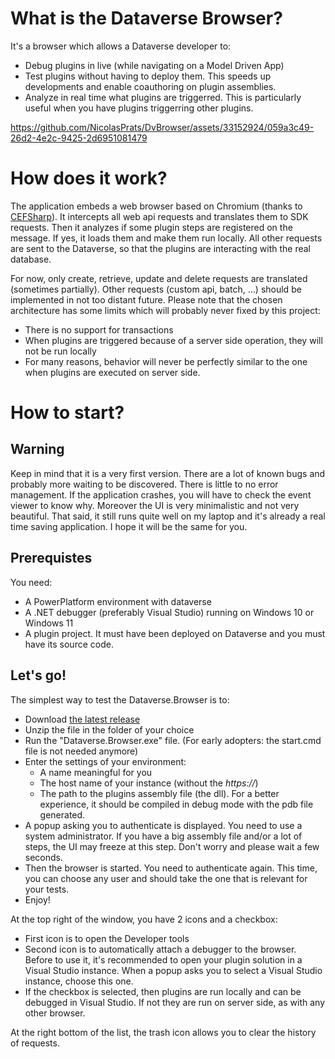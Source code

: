 # What is the Dataverse Browser?

It's a browser which allows a Dataverse developer to:
* Debug plugins in live (while navigating on a Model Driven App)
* Test plugins without having to deploy them. This speeds up developments and enable coauthoring on plugin assemblies.
* Analyze in real time what plugins are triggerred. This is particularly useful when you have plugins triggerring other plugins.


https://github.com/NicolasPrats/DvBrowser/assets/33152924/059a3c49-26d2-4e2c-9425-2d6951081479



# How does it work?

The application embeds a web browser based on Chromium (thanks to [CEFSharp](https://cefsharp.github.io/)). It intercepts all web api requests and translates them to SDK requests. Then it analyzes if some plugin steps are registered on the message. If yes, it loads them and make them run locally. All other requests are sent to the Dataverse, so that the plugins are interacting with the real database.

For now, only create, retrieve, update and delete requests are translated (sometimes partially). Other requests (custom api, batch, ...) should be implemented in not too distant future.
Please note that the chosen architecture has some limits which will probably never fixed by this project:
* There is no support for transactions
* When plugins are triggered because of a server side operation, they will not be run locally
* For many reasons, behavior will never be perfectly similar to the one when plugins are executed on server side.

# How to start?

## Warning
Keep in mind that it is a very first version. There are a lot of known bugs and probably more waiting to be discovered. There is little to no error management. If the application crashes, you will have to check the event viewer to know why. 
Moreover the UI is very minimalistic and not very beautiful. 
That said, it still runs quite well on my laptop and it's already a real time saving application. I hope it will be the same for you.

## Prerequistes
You need:
* A PowerPlatform environment with dataverse
* A .NET debugger (preferably Visual Studio) running on Windows 10 or Windows 11 
* A plugin project. It must have been deployed on Dataverse and you must have its source code.

## Let's go!
The simplest way to test the Dataverse.Browser is to:
* Download [the latest release](https://github.com/NicolasPrats/DvBrowser/releases)
* Unzip the file in the folder of your choice
* Run the "Dataverse.Browser.exe" file. (For early adopters: the start.cmd file is not needed anymore)
* Enter the settings of your environment:
  * A name meaningful for you
  * The host name of your instance (without the _https://_)
  * The path to the plugins assembly file (the dll). For a better experience, it should be compiled in debug mode with the pdb file generated.
* A popup asking you to authenticate is displayed. You need to use a system administrator. If you have a big assembly file and/or a lot of steps, the UI may freeze at this step. Don't worry and please wait a few seconds.
* Then the browser is started. You need to authenticate again. This time, you can choose any user and should take the one that is relevant for your tests.
* Enjoy! 

At the top right of the window, you have 2 icons and a checkbox:
* First icon is to open the Developer tools
* Second icon is to automatically attach a debugger to the browser. Before to use it, it's recommended to open your plugin solution in a Visual Studio instance. When a popup asks you to select a Visual Studio instance, choose this one. 
* If the checkbox is selected, then plugins are run locally and can be debugged in Visual Studio. If not they are run on server side, as with any other browser.

At the right bottom of the list, the trash icon allows you to clear the history of requests.


